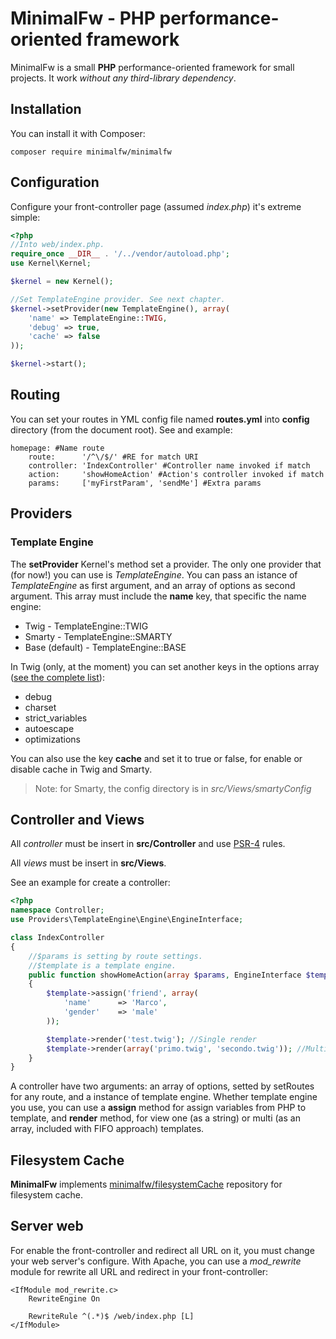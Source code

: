 # MinimalFw - PHP performance-oriented framework
MinimalFw is a small **PHP** performance-oriented framework for small projects. It work *without any third-library dependency*.

## Installation

You can install it with Composer:

```
composer require minimalfw/minimalfw
```

## Configuration

Configure your front-controller page (assumed *index.php*) it's extreme simple:

```PHP
<?php
//Into web/index.php.
require_once __DIR__ . '/../vendor/autoload.php';
use Kernel\Kernel;

$kernel = new Kernel();

//Set TemplateEngine provider. See next chapter.
$kernel->setProvider(new TemplateEngine(), array(
    'name' => TemplateEngine::TWIG,
    'debug' => true,
    'cache' => false
));

$kernel->start();
```

## Routing
You can set your routes in YML config file named **routes.yml** into **config** directory (from the document root).
See and example:

```YML
homepage: #Name route
    route:      '/^\/$/' #RE for match URI
    controller: 'IndexController' #Controller name invoked if match
    action:     'showHomeAction' #Action's controller invoked if match
    params:     ['myFirstParam', 'sendMe'] #Extra params
```

## Providers

### Template Engine

The **setProvider** Kernel's method set a provider. The only one provider that (for now!) you can use is *TemplateEngine*. You can pass an istance
of *TemplateEngine* as first argument, and an array of options as second argument. This array must include the **name** key, that specific the name engine:

* Twig           - TemplateEngine::TWIG
* Smarty         - TemplateEngine::SMARTY
* Base (default) - TemplateEngine::BASE

In Twig (only, at the moment) you can set another keys in the options array ([see the complete list](http://twig.sensiolabs.org/doc/2.x/api.html#environment-options)):
* debug
* charset
* strict_variables
* autoescape
* optimizations

You can also use the key **cache** and set it to true or false, for enable or disable cache in Twig and Smarty.

> Note: for Smarty, the config directory is in *src/Views/smartyConfig*

## Controller and Views

All *controller* must be insert in **src/Controller** and use [PSR-4](http://www.php-fig.org/psr/psr-4/) rules.

All *views* must be insert in **src/Views**.

See an example for create a controller:

```PHP
<?php
namespace Controller;
use Providers\TemplateEngine\Engine\EngineInterface;

class IndexController
{
    //$params is setting by route settings. 
    //$template is a template engine.
    public function showHomeAction(array $params, EngineInterface $template)
    {
        $template->assign('friend', array(
            'name'      => 'Marco',
            'gender'    => 'male'
        ));

        $template->render('test.twig'); //Single render
        $template->render(array('primo.twig', 'secondo.twig')); //Multi render
    }
}

```
A controller have two arguments: an array of options, setted by setRoutes for any route, and a instance
of template engine. Whether template engine you use, you can use a **assign** method for assign variables
from PHP to template, and **render** method, for view one (as a string) or multi (as an array, included with FIFO
approach) templates.

## Filesystem Cache
**MinimalFw** implements [minimalfw/filesystemCache](https://github.com/marco476/filesystem-cache) repository for filesystem cache.

## Server web
For enable the front-controller and redirect all URL on it, you must change your web server's configure.
With Apache, you can use a *mod_rewrite* module for rewrite all URL and redirect in your front-controller:

```
<IfModule mod_rewrite.c>
    RewriteEngine On

    RewriteRule ^(.*)$ /web/index.php [L]
</IfModule>
```
